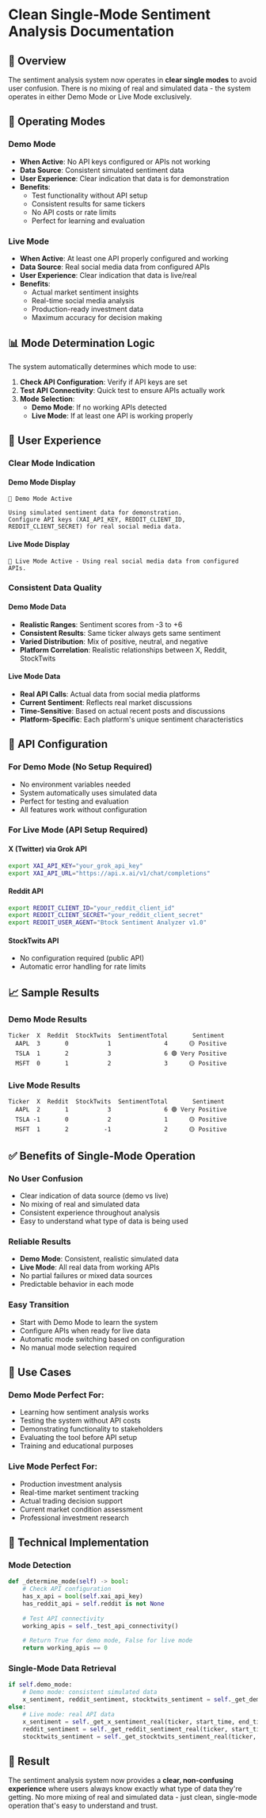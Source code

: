 # Clean Single-Mode Sentiment Analysis Documentation

## 🎯 Overview

The sentiment analysis system now operates in **clear single modes** to avoid user confusion. There is no mixing of real and simulated data - the system operates in either Demo Mode or Live Mode exclusively.

## 🔧 Operating Modes

### **Demo Mode**
- **When Active**: No API keys configured or APIs not working
- **Data Source**: Consistent simulated sentiment data
- **User Experience**: Clear indication that data is for demonstration
- **Benefits**: 
  - Test functionality without API setup
  - Consistent results for same tickers
  - No API costs or rate limits
  - Perfect for learning and evaluation

### **Live Mode**
- **When Active**: At least one API properly configured and working
- **Data Source**: Real social media data from configured APIs
- **User Experience**: Clear indication that data is live/real
- **Benefits**:
  - Actual market sentiment insights
  - Real-time social media analysis
  - Production-ready investment data
  - Maximum accuracy for decision making

## 📊 Mode Determination Logic

The system automatically determines which mode to use:

1. **Check API Configuration**: Verify if API keys are set
2. **Test API Connectivity**: Quick test to ensure APIs actually work
3. **Mode Selection**:
   - **Demo Mode**: If no working APIs detected
   - **Live Mode**: If at least one API is working properly

## 🚀 User Experience

### **Clear Mode Indication**

#### **Demo Mode Display**
```
🎯 Demo Mode Active

Using simulated sentiment data for demonstration. 
Configure API keys (XAI_API_KEY, REDDIT_CLIENT_ID, REDDIT_CLIENT_SECRET) for real social media data.
```

#### **Live Mode Display**
```
🚀 Live Mode Active - Using real social media data from configured APIs.
```

### **Consistent Data Quality**

#### **Demo Mode Data**
- **Realistic Ranges**: Sentiment scores from -3 to +6
- **Consistent Results**: Same ticker always gets same sentiment
- **Varied Distribution**: Mix of positive, neutral, and negative
- **Platform Correlation**: Realistic relationships between X, Reddit, StockTwits

#### **Live Mode Data**
- **Real API Calls**: Actual data from social media platforms
- **Current Sentiment**: Reflects real market discussions
- **Time-Sensitive**: Based on actual recent posts and discussions
- **Platform-Specific**: Each platform's unique sentiment characteristics

## 🔧 API Configuration

### **For Demo Mode (No Setup Required)**
- No environment variables needed
- System automatically uses simulated data
- Perfect for testing and evaluation
- All features work without configuration

### **For Live Mode (API Setup Required)**

#### **X (Twitter) via Grok API**
```bash
export XAI_API_KEY="your_grok_api_key"
export XAI_API_URL="https://api.x.ai/v1/chat/completions"
```

#### **Reddit API**
```bash
export REDDIT_CLIENT_ID="your_reddit_client_id"
export REDDIT_CLIENT_SECRET="your_reddit_client_secret"
export REDDIT_USER_AGENT="Btock Sentiment Analyzer v1.0"
```

#### **StockTwits API**
- No configuration required (public API)
- Automatic error handling for rate limits

## 📈 Sample Results

### **Demo Mode Results**
```
Ticker  X  Reddit  StockTwits  SentimentTotal       Sentiment
  AAPL  3       0           1               4      🟡 Positive
  TSLA  1       2           3               6 🟢 Very Positive
  MSFT  0       1           2               3      🟡 Positive
```

### **Live Mode Results**
```
Ticker  X  Reddit  StockTwits  SentimentTotal       Sentiment
  AAPL  2       1           3               6 🟢 Very Positive
  TSLA -1       0           2               1      🟡 Positive
  MSFT  1       2          -1               2      🟡 Positive
```

## ✅ Benefits of Single-Mode Operation

### **No User Confusion**
- Clear indication of data source (demo vs live)
- No mixing of real and simulated data
- Consistent experience throughout analysis
- Easy to understand what type of data is being used

### **Reliable Results**
- **Demo Mode**: Consistent, realistic simulated data
- **Live Mode**: All real data from working APIs
- No partial failures or mixed data sources
- Predictable behavior in each mode

### **Easy Transition**
- Start with Demo Mode to learn the system
- Configure APIs when ready for live data
- Automatic mode switching based on configuration
- No manual mode selection required

## 🎯 Use Cases

### **Demo Mode Perfect For:**
- Learning how sentiment analysis works
- Testing the system without API costs
- Demonstrating functionality to stakeholders
- Evaluating the tool before API setup
- Training and educational purposes

### **Live Mode Perfect For:**
- Production investment analysis
- Real-time market sentiment tracking
- Actual trading decision support
- Current market condition assessment
- Professional investment research

## 🔧 Technical Implementation

### **Mode Detection**
```python
def _determine_mode(self) -> bool:
    # Check API configuration
    has_x_api = bool(self.xai_api_key)
    has_reddit_api = self.reddit is not None
    
    # Test API connectivity
    working_apis = self._test_api_connectivity()
    
    # Return True for demo mode, False for live mode
    return working_apis == 0
```

### **Single-Mode Data Retrieval**
```python
if self.demo_mode:
    # Demo mode: consistent simulated data
    x_sentiment, reddit_sentiment, stocktwits_sentiment = self._get_demo_sentiment(ticker)
else:
    # Live mode: real API data
    x_sentiment = self._get_x_sentiment_real(ticker, start_time, end_time)
    reddit_sentiment = self._get_reddit_sentiment_real(ticker, start_time, end_time)
    stocktwits_sentiment = self._get_stocktwits_sentiment_real(ticker, start_time, end_time)
```

## 🎉 Result

The sentiment analysis system now provides a **clear, non-confusing experience** where users always know exactly what type of data they're getting. No more mixing of real and simulated data - just clean, single-mode operation that's easy to understand and trust.

